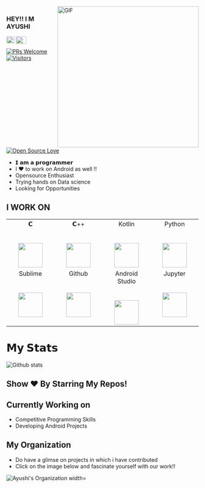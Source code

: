 <img align="right" alt="GIF"  width="370px" src="https://miro.medium.com/max/1600/0*K2WLMTExLyida7OR.gif" />

### HEY!! I M AYUSHI 
   <a href="https://www.linkedin.com/in/ayushi-doshi-731210191/">
  <img align="left" alt="Ayushi's LinkdeIN" width="22px" height="18px" src="https://cdn.jsdelivr.net/npm/simple-icons@v3/icons/linkedin.svg" />
</a>

 <a href="https://www.youtube.com/channel/UCWEdHn3qtkSaQifFeXQXb6Q?view_as=subscriber">
  <img align="left" alt="Ayushi's Youtube" width="27px" height="20px" src="https://img.favpng.com/18/7/22/scalable-vector-graphics-social-media-youtube-logo-png-favpng-X24i5zHCJkRER9Uik7KY0htRs.jpg" />
</a>
</br>

[![PRs Welcome](https://img.shields.io/badge/PRs-welcome-brightgreen.svg?style=flat&logo=github)](https://github.com/legendarygirl56) [![Visitors](https://visitor-badge.glitch.me/badge?page_id=legendarygirl56.visitor-badge)](https://github.com/legendarygirl56) [![Open Source Love](https://img.shields.io/github/followers/legendarygirl56?style=social)](https://github.com/legendarygirl56?tab=followers)

- 𝗜 𝗮𝗺 𝗮 𝗽𝗿𝗼𝗴𝗿𝗮𝗺𝗺𝗲𝗿
- I ❤️ to work on Android as well !!
- Opensource Enthusiast
- Trying hands on Data science
- Looking for Opportunities

## I WORK ON 
<table>
  <tbody>
    <tr valign="top">
      <td width="25%" align="center">
        <span>𝗖</span><br><br><br>
        <img height="64px" src="https://cdn.svgporn.com/logos/c.svg">
      </td>
      <td width="25%" align="center">
        <span>𝗖++</span><br><br><br>
        <img height="64px" src="https://upload.wikimedia.org/wikipedia/commons/thumb/1/18/ISO_C%2B%2B_Logo.svg/800px-ISO_C%2B%2B_Logo.svg.png">
      </td>
      <td width="25%" align="center">
        <span>Kotlin</span><br><br><br>
        <img height="64px" src="https://symbols.getvecta.com/stencil_86/44_kotlin-icon.70e2057aa7.svg">
      </td>
      <td width="25%" align="center">
        <span>Python</span><br><br><br>
        <img height="64px" src="https://cdn.svgporn.com/logos/python.svg">
      </td>
    </tr>
    <tr valign="top">
      <td width="25%" align="center">
        <span>Sublime</span><br><br><br>
        <img height="64px" src="https://cdn.worldvectorlogo.com/logos/sublime-text.svg">
      </td>
      <td width="25%" align="center">
        <span>Github</span><br><br><br>
        <img height="64px" src="https://image.flaticon.com/icons/svg/25/25231.svg">
      </td>
      <td width="25%" align="center">
        <span>Android Studio</span><br><br><br>
        <img height="64px" src="https://2.bp.blogspot.com/-tzm1twY_ENM/XlCRuI0ZkRI/AAAAAAAAOso/BmNOUANXWxwc5vwslNw3WpjrDlgs9PuwQCLcBGAsYHQ/s1600/pasted%2Bimage%2B0.png">
      </td>
       <td width="25%" align="center">
        <span>Jupyter</span><br><br><br>
        <img height="64px" src="https://upload.wikimedia.org/wikipedia/commons/thumb/3/38/Jupyter_logo.svg/518px-Jupyter_logo.svg.png">
      </td>
    </tr>
  </tbody>
</table>

# 𝗠𝘆 𝗦𝘁𝗮𝘁𝘀

![Github stats](https://github-readme-stats.vercel.app/api?username=legendarygirl56&show_icons=true&hide_border=true)

## Show ❤️ By Starring My Repos!

## Currently Working on
- Competitive Programming Skills
- Developing Android Projects

## My Organization
- Do have a glimse on projects in which i have contributed
- Click on the image below and fascinate yourself with our work!!
<a href="https://github.com/The-Lazy-People">
  <img align="left" alt="Ayushi's Organization width="1px" src="https://avatars3.githubusercontent.com/u/66350338?s=200&v=4" />
</a>
